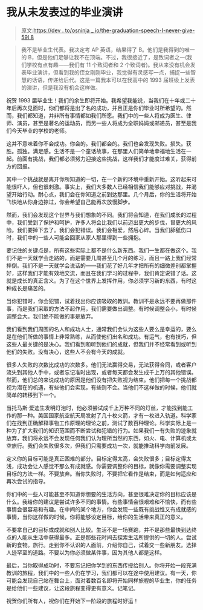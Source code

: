 # 我从未发表过的毕业演讲

> 原文:[https://dev . to/osninja _ io/the-graduation-speech-I-never-give-59l 8](https://dev.to/osninja_io/the-graduation-speech-i-never-gave-59l8)

> 我不是毕业生代表。我决定考 AP 英语，结果得了 B。他们是我得到的唯一的 B，但是他们足够让我不在顶端。不过，我很接近了，是致词者之一(我们学校有点有趣——我们有 11 个致词者和 2 个致词者)。我从来没有机会发表毕业演讲，但看到我的侄女刚刚毕业，我觉得有灵感写一点，捕捉一些智慧的话语，传递给后代。这是一篇我本可以在我高中的 1993 届班级上发表的演讲，但是我没有机会这样做。

祝贺 1993 届毕业生！我们的余生即将开始。我希望我能说，当我们在十年或二十年后再次见面时，你们都将是出了名的成功，并且正是你们毕业时所希望的。然而，我们都知道，并非所有事情都如我们所愿。我们中的一些人将成为医生、律师、演员，甚至是著名的运动员，而另一些人将成为全职妈妈或邮递员，甚至是我们今天毕业的学校的老师。

这并不意味着你不会成功。你会的。我们都会的。我们也会发现失败。损失。获胜。孤独。满足感。生活不是一个童话故事，在那里人们简单地幸福地生活在一起。前面有挑战，我们都必须努力迎接这些挑战，这样我们才能度过难关，获得前方的回报。

其中一个挑战就是离开你所知道的一切，在一个新的环境中重新开始。这听起来可能很吓人，但也很刺激。事实上，我们大多数人已经相信我们能够应对挑战，并渴望开始行动。耐心点，我们会在你知道之前到达那里。几个月后，你的生活将开始飞快地从你身边掠过，你会希望自己能再次放慢脚步。

然而，我们会发现这个世界与我们想象的不同。我们将会知道，在我们成长的过程中，我们受到了保护和呵护，许多人将会比我们以前迈出更大的步伐，冒更大的风险。我们要掉下去了。我们会犯错误。我们会相爱，然后心碎。当我们舔舐伤口时，我们中的一些人可能会回家从家人那里得到一些拥抱。

要记住的关键点是，所有这些实际上都不是什么新东西。我们一生都在做这个。我们不是一天就学会走路的，而是需要几周甚至几个月的练习，而且一路上我们经常摔倒。我们不是一天就学会说话的——我们花了好几年才把所有的细微差别都掌握好，这样我们才能有效地交流，而且在我们学习的过程中，我们肯定说错了话。这就是成长的真正含义。为了在这个世界上发挥作用，你必须学习新的东西，有时这种成长是痛苦的。

当你犯错时，你会犯错，试着找出你应该吸取的教训。教训不是永远不要再做那件事，而是我们采取的方法不起作用，我们需要做出调整。有时候调整会小，有时候调整会大。我们绝不能做的事是放弃。

我们看到我们周围的名人和成功人士，通常我们会认为这些人要么是幸运的，要么是在他们所做的事情上非常熟练，从而使他们出名和成功。有运气，也有技巧，但这些人最关键的是决心。我们看到和听到他们的成就，但我们并不经常看到或听到他们的失败。没有决心，这些人不会有今天的成就。

很多人失败的次数比成功的次数多。他们无法赢得交易，无法获得合同，或者客户流失到其他人手中，或者忘记准时出现，或者每天都会发生成千上万的其他错误。然而，他们总的来说成功的原因是他们没有把失败视为结束。他们把每一个挑战都视为潜在的机遇，有些他们会实现，有些则不会。当他们不这样做的时候，他们就简单的转移到下一个。

当托马斯·爱迪生发明灯泡时，他必须尝试成千上万种不同的灯丝，才能找到能工作的那一种。美国国家航空航天局发射了几十枚火箭，才有一枚进入轨道。科学家们在找到正确解释事物工作原理的理论之前，测试了数百种理论。科学实际上是一种为了扩大我们的知识范围而不断尝试和犯错的行为。如果我们一有失败的迹象就放弃，我们将永远不会发现任何我们认为理所当然的东西，如火、电、计算机或太空旅行。我们会失败很多次，但我们只需要成功一次，就能推动科学向前发展。

定义你的目标可能是真正困难的部分。目标定得太高，会失败很多；目标定得太浅，成功会让人感觉不那么有成就感。你需要调整你的目标，就像你需要调整实现目标的方法一样。不要放弃。当你失败时，不要把它看作是结束，而是如何适应和再次尝试的指导。

你们中的一些人可能甚至不知道你想要的生活方向，甚至很难决定你的目标应该是什么。我给你的建议是尝试许多不同的事情。有些事情会很艰难和不愉快，而有些事情会很容易和有趣。在中间的某个地方，你会发现一些既有挑战性又有成就感的事情，当你这样做的时候，你将能够设定目标，给你的生活带来真正的意义。

不要拿自己的目标或成就和别人比较。生活不是一场赛跑，并不是那些最快到达终点的人能从生活中获得最多。正是那些花时间去探索生活所提供的一切的人。尝试新的食物。旅行。走到你不认识的人面前，介绍你自己，试着交一些新朋友。选择人迹罕至的道路。不要以为你必须做某件事，因为其他人都是这样。

最后，当你取得成功时，不要忘记把你学到的东西传授给别人。你将开始一段充满教训的旅程，我们中的一些人仍在学习，我们都可以在途中使用建议。有一天，你可能会发现自己站在舞台上，面对着数百名即将开始同样旅程的毕业生，你的任务是给他们一些建议，让这段旅程变得更有意义。记笔记。

祝贺你们所有人，祝你们在开始下一阶段的旅程时好运！
